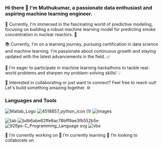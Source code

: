 ### Hi there 👋 I'm Muthukumar, a passionate data enthusiast and aspiring machine learning engineer. 

🔭 Currently, I'm immersed in the fascinating world of predictive modeling, focusing on building a robust machine learning model for predicting smoke concentration in nuclear reactors. 🌟

📚 Currently, I'm on a learning journey, pursuing certification in data science and machine learning. I'm passionate about continuous growth and staying updated with the latest advancements in the field. 📈

🚀 I'm eager to participate in machine learning hackathons to tackle real-world problems and sharpen my problem-solving skills! 💡

👯 Interested in collaborating or just want to connect? Feel free to reach out! Let's build something amazing together. 🌐

### Languages and Tools
![Matlab_Logo](https://github.com/muthuganeshece/muthuganeshece/assets/131841259/37ad5120-824d-4930-80a4-a9d756430f66)
![4518857_python_icon (1)](https://github.com/muthuganeshece/muthuganeshece/assets/131841259/a6a2eef2-297f-403f-ac9d-0d0ecc36c12d)
![images](https://github.com/muthuganeshece/muthuganeshece/assets/131841259/c6c3fb2e-c98a-4a15-840b-6232eb9c57fb)

![tab](https://github.com/muthuganeshece/muthuganeshece/assets/131841259/d2434221-dec0-4dbb-aa7e-7757ca5cd200)
![bdb6abe62ffe8ac78bff9ae3fb552b5e](https://github.com/muthuganeshece/muthuganeshece/assets/131841259/a3664423-f516-437d-8b35-40582c7224f7)
![926px-C_Programming_Language svg](https://github.com/muthuganeshece/muthuganeshece/assets/131841259/81666cc4-5d32-4b35-b4f0-a2a9d32f46e5)
![vba](https://github.com/muthuganeshece/muthuganeshece/assets/131841259/0004166c-8cbb-4d41-876f-1c191d3e52f2)

🔭 I’m currently working on 
🌱 I’m currently learning
👯 I’m looking to collaborate on

